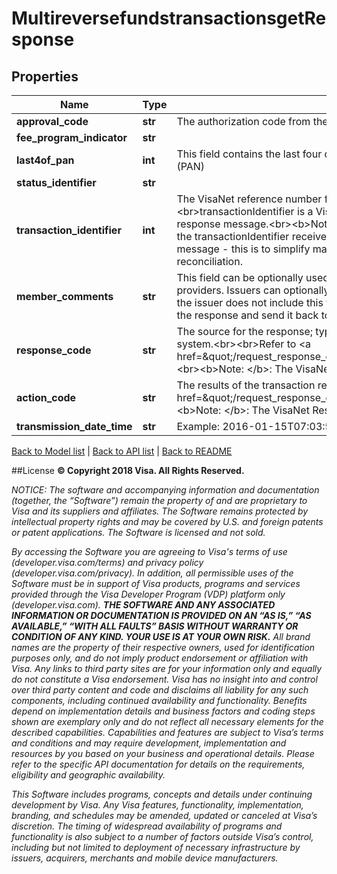 # MultireversefundstransactionsgetResponse

## Properties
Name | Type | Description | Notes
------------ | ------------- | ------------- | -------------
**approval_code** | **str** | The authorization code from the issuer. | [optional] 
**fee_program_indicator** | **str** |  | [optional] 
**last4of_pan** | **int** | This field contains the last four digits of the cardholder primary account number (PAN) | [optional] 
**status_identifier** | **str** |  | 
**transaction_identifier** | **int** | The VisaNet reference number for the transaction&lt;br&gt;&lt;br&gt;&lt;b&gt;Note: &lt;/b&gt;&lt;br&gt;transactionIdentifier is a Visa generated field that client recieves in the response message.&lt;br&gt;&lt;b&gt;Note: &lt;/b&gt;As an exception Visa allows clients to use the transactionIdentifier received in the AFT response into the subsequent OCT message - this is to simplify matching the pull and push transaction pair and reconciliation. | 
**member_comments** | **str** | This field can be optionally used to send and receive comments by service providers. Issuers can optionally include new text in this field in the response. If the issuer does not include this field, Visa will inject the value from the request in the response and send it back to the service provider. | [optional] 
**response_code** | **str** | The source for the response; typically, either the recipient issuer or a Visa system.&lt;br&gt;&lt;br&gt;Refer to &lt;a href&#x3D;\&quot;/request_response_codes#response_code\&quot;&gt;responseCode&lt;/a&gt;&lt;br&gt;&lt;b&gt;Note: &lt;/b&gt;: The VisaNet Response Source for the transaction | 
**action_code** | **str** | The results of the transaction request &lt;br&gt;&lt;br&gt;Refer to &lt;a href&#x3D;\&quot;/request_response_codes#action_code\&quot;&gt;actionCode&lt;/a&gt;&lt;br&gt;&lt;b&gt;Note: &lt;/b&gt;: The VisaNet Response Code for the transaction | 
**transmission_date_time** | **str** | Example: 2016-01-15T07:03:52:000Z | 

[Back to Model list](../README.md#documentation-for-models)   |   [Back to API list](../README.md#documentation-for-api-endpoints)   |   [Back to README](../README.md)



##License
**© Copyright 2018 Visa. All Rights Reserved.**

*NOTICE: The software and accompanying information and documentation (together, the “Software”) remain the property of
and are proprietary to Visa and its suppliers and affiliates. The Software remains protected by intellectual property
rights and may be covered by U.S. and foreign patents or patent applications. The Software is licensed and not sold.*

*By accessing the Software you are agreeing to Visa's terms of use (developer.visa.com/terms) and privacy policy (developer.visa.com/privacy).
In addition, all permissible uses of the Software must be in support of Visa products, programs and services provided
through the Visa Developer Program (VDP) platform only (developer.visa.com). **THE SOFTWARE AND ANY ASSOCIATED
INFORMATION OR DOCUMENTATION IS PROVIDED ON AN “AS IS,” “AS AVAILABLE,” “WITH ALL FAULTS” BASIS WITHOUT WARRANTY OR
CONDITION OF ANY KIND. YOUR USE IS AT YOUR OWN RISK.** All brand names are the property of their respective owners, used for identification purposes only, and do not imply
product endorsement or affiliation with Visa. Any links to third party sites are for your information only and equally
do not constitute a Visa endorsement. Visa has no insight into and control over third party content and code and disclaims
all liability for any such components, including continued availability and functionality. Benefits depend on implementation
details and business factors and coding steps shown are exemplary only and do not reflect all necessary elements for the
described capabilities. Capabilities and features are subject to Visa’s terms and conditions and may require development,
implementation and resources by you based on your business and operational details. Please refer to the specific
API documentation for details on the requirements, eligibility and geographic availability.*

*This Software includes programs, concepts and details under continuing development by Visa. Any Visa features,
functionality, implementation, branding, and schedules may be amended, updated or canceled at Visa’s discretion.
The timing of widespread availability of programs and functionality is also subject to a number of factors outside Visa’s control,
including but not limited to deployment of necessary infrastructure by issuers, acquirers, merchants and mobile device manufacturers.*